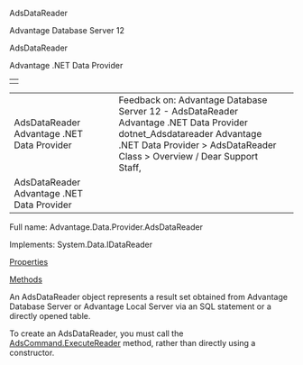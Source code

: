 AdsDataReader




Advantage Database Server 12  

AdsDataReader

Advantage .NET Data Provider

|  |
| --- |
|  |

|  |  |  |  |  |
| --- | --- | --- | --- | --- |
| AdsDataReader  Advantage .NET Data Provider |  |  | Feedback on: Advantage Database Server 12 - AdsDataReader Advantage .NET Data Provider dotnet\_Adsdatareader Advantage .NET Data Provider > AdsDataReader Class > Overview / Dear Support Staff, |  |
| AdsDataReader  Advantage .NET Data Provider |  |  |  |  |

Full name: Advantage.Data.Provider.AdsDataReader

Implements: System.Data.IDataReader

[Properties](dotnet_adsdatareader_properties.htm)

[Methods](dotnet_adsdatareader_methods.htm)

An AdsDataReader object represents a result set obtained from Advantage Database Server or Advantage Local Server via an SQL statement or a directly opened table.

To create an AdsDataReader, you must call the [AdsCommand.ExecuteReader](dotnet_adscommand_executereader.htm) method, rather than directly using a constructor.